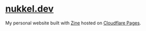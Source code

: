 # [nukkel.dev](https://nukkel.dev/)

My personal website built with [Zine](https://zine-ssg.io/) hosted on [Cloudflare Pages](https://pages.cloudflare.com/).
